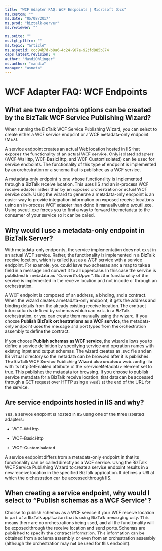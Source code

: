 ```yaml
---
title: "WCF Adapter FAQ: WCF Endpoints | Microsoft Docs"
ms.custom: ""
ms.date: "06/08/2017"
ms.prod: "biztalk-server"
ms.reviewer: ""

ms.suite: ""
ms.tgt_pltfrm: ""
ms.topic: "article"
ms.assetid: ccc94b7d-b8a6-4c24-907e-922fd885b874
caps.latest.revision: 4
author: "MandiOhlinger"
ms.author: "mandia"
manager: "anneta"
---
```

# WCF Adapter FAQ: WCF Endpoints
## What are two endpoints options can be created by the BizTalk WCF Service Publishing Wizard?  
 When running the BizTalk WCF Service Publishing Wizard, you can select to create either a WCF service endpoint or a WCF metadata-only endpoint (MEX).  
  
 A service endpoint creates an actual Web location hosted in IIS that exposes the functionality of an actual WCF service. Only isolated adapters (WCF-WsHttp, WCF-BasicHttp, and WCF-CustomIsolated) can be used for service endpoints. The functionality of this type of endpoint is implemented by an orchestration or a schema that is published as a WCF service.  
  
 A metadata-only endpoint is one whose functionality is implemented through a BizTalk receive location.  This uses IIS and an in-process WCF receive adapter rather than by an exposed orchestration or actual WCF service code. Using the wizard to generate a metadata-only endpoint is an easier way to provide integration information on exposed receive locations using an in-process WCF adapter than doing it manually using svcutil.exe. Using svcutil.exe forces you to find a way to forward the metadata to the consumer of your service so it can be called.  
  
## Why would I use a metadata-only endpoint in BizTalk Server?  
 With metadata-only endpoints, the service implementation does not exist in an actual WCF service. Rather, the functionality is implemented in a BizTalk receive location, which is called just as a WCF service with a service endpoint. For example, you could have two schemas and a map to take a field in a message and convert it to all uppercase. In this case the service is published in metadata as “ConvertToUpper”. But the functionality of the service is implemented in the receive location and not in code or through an orchestration.  
  
 A WCF endpoint is composed of an address, a binding, and a contract. When the wizard creates a metadata-only endpoint, it gets the address and binding details from the already existing receive location. The contract information is defined by schemas which can exist in a BizTalk orchestration, or you can create them manually using the wizard. If you choose **Publish BizTalk orchestrations as a WCF service**, the metadata-only endpoint uses the message and port types from the orchestration assembly to define the contract.  
  
 If you choose **Publish schemas as WCF service**, the wizard allows you to define a service definition by specifying service and operation names with existing input and output schemas. The wizard creates an .svc file and an IIS virtual directory so the metadata can be browsed after it is published. The BizTalk WCF Service Publishing Wizard also creates a web.config file with its httpGetEnabled attribute of the \<serviceMetadata> element set to true. This publishes the metadata for browsing. If you choose to publish service metadata for a BizTalk receive location, that data can be accessed through a GET request over HTTP using a `?wsdl` at the end of the URL for the service.  
  
## Are service endpoints hosted in IIS and why?  
 Yes, a service endpoint is hosted in IIS using one of the three isolated adapters:  
  
-   WCF-WsHttp  
  
-   WCF-BasicHttp  
  
-   WCF-CustomIsolated  
  
 A service endpoint differs from a metadata-only endpoint in that its functionality can be called directly as a WCF service. Using the BizTalk WCF Service Publishing Wizard to create a service endpoint results in a new receive location in the specified BizTalk application. It defines a URI at which the orchestration can be accessed through IIS.  
  
## When creating a service endpoint, why would I select to “Publish schemas as a WCF Service”?  
 Choose to publish schemas as a WCF service if your WCF receive location is part of a BizTalk application that is using BizTalk messaging only. This means there are no orchestrations being used, and all the functionality will be exposed through the receive location and send ports. Schemas are published to specify the contract information. This information can be obtained from a schema assembly, or even from an orchestration assembly (although the orchestration may not be used for this endpoint).